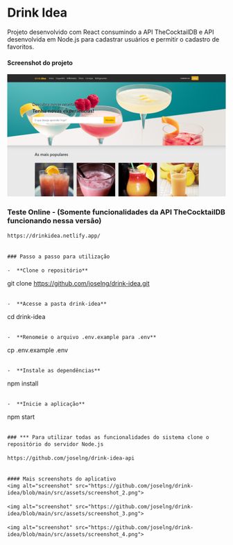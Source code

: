 # Drink Idea

Projeto desenvolvido com React consumindo a API TheCocktailDB e API desenvolvida em Node.js para cadastrar usuários e permitir o cadastro de favoritos.

#### Screenshot do projeto
<img alt="screenshot" src="https://github.com/joselng/drink-idea/blob/main/src/assets/screenshot_1.png">

### Teste Online - (Somente funcionalidades da API TheCocktailDB funcionando nessa versão)
```
https://drinkidea.netlify.app/


### Passo a passo para utilização

-  **Clone o repositório**
```
git clone https://github.com/joselng/drink-idea.git
```

-  **Acesse a pasta drink-idea**
```
cd drink-idea
```

-  **Renomeie o arquivo .env.example para .env**
```
cp .env.example .env
```

-  **Instale as dependências**
```
npm install
```

-  **Inicie a aplicação**
```
npm start
```

### *** Para utilizar todas as funcionalidades do sistema clone o repositório do servidor Node.js

https://github.com/joselng/drink-idea-api


#### Mais screenshots do aplicativo
<img alt="screenshot" src="https://github.com/joselng/drink-idea/blob/main/src/assets/screenshot_2.png">

<img alt="screenshot" src="https://github.com/joselng/drink-idea/blob/main/src/assets/screenshot_3.png">

<img alt="screenshot" src="https://github.com/joselng/drink-idea/blob/main/src/assets/screenshot_4.png">
